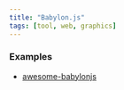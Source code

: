 ```yaml
---
title: "Babylon.js"
tags: [tool, web, graphics]
---
```


### Examples
- [awesome-babylonjs](https://github.com/Symbitic/awesome-babylonjs)
